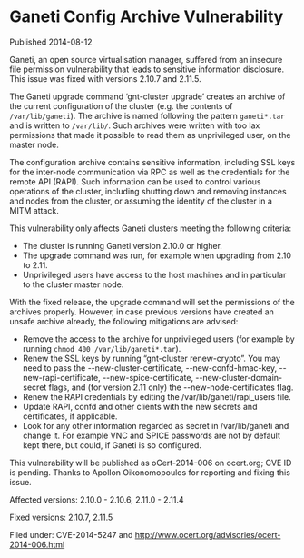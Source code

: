 # Ganeti Config Archive Vulnerability #

Published 2014-08-12

Ganeti, an open source virtualisation manager, suffered from an insecure file permission vulnerability that leads to sensitive information disclosure. This issue was fixed with versions 2.10.7 and 2.11.5.

The Ganeti upgrade command ‘gnt-cluster upgrade’ creates an archive of the current configuration of the cluster (e.g. the contents of `/var/lib/ganeti`). The archive is named following the pattern `ganeti*.tar` and is written to `/var/lib/`. Such archives were written with too lax permissions that made it possible to read them as unprivileged user, on the master node.

The configuration archive contains sensitive information, including SSL keys for the inter-node communication via RPC as well as the credentials for the remote API (RAPI). Such information can be used to control various operations of the cluster, including shutting down and removing instances and nodes from the cluster, or assuming the identity of the cluster in a MITM attack.

This vulnerability only affects Ganeti clusters meeting the following criteria:
  * The cluster is running Ganeti version 2.10.0 or higher.
  * The upgrade command was run, for example when upgrading from 2.10 to 2.11.
  * Unprivileged users have access to the host machines and in particular to the cluster master node.

With the fixed release, the upgrade command will set the permissions of the archives properly. However, in case previous versions have created an unsafe archive already, the following mitigations are advised:
  * Remove the access to the archive for unprivileged users (for example by running `chmod 400 /var/lib/ganeti*.tar`).
  * Renew the SSL keys by running “gnt-cluster renew-crypto”. You may need to pass the --new-cluster-certificate, --new-confd-hmac-key, --new-rapi-certificate, --new-spice-certificate, --new-cluster-domain-secret flags, and (for version 2.11 only) the --new-node-certificates flag.
  * Renew the RAPI credentials by editing the /var/lib/ganeti/rapi\_users file.
  * Update RAPI, confd and other clients with the new secrets and certificates, if applicable.
  * Look for any other information regarded as secret in /var/lib/ganeti and change it. For example VNC and SPICE passwords are not by default kept there, but could, if Ganeti is so configured.

This vulnerability will be published as oCert-2014-006 on ocert.org; CVE ID is pending. Thanks to Apollon Oikonomopoulos for reporting and fixing this issue.

Affected versions: 2.10.0 - 2.10.6, 2.11.0 - 2.11.4

Fixed versions: 2.10.7, 2.11.5

Filed under: CVE-2014-5247 and http://www.ocert.org/advisories/ocert-2014-006.html
